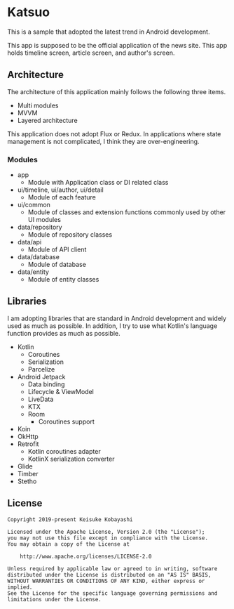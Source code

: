 # Katsuo

This is a sample that adopted the latest trend in Android development.

This app is supposed to be the official application of the news site. This app holds timeline screen, article screen, and author's screen.

## Architecture

The architecture of this application mainly follows the following three items.

- Multi modules
- MVVM
- Layered architecture

This application does not adopt Flux or Redux. In applications where state management is not complicated, I think they are over-engineering.

### Modules

- app
  - Module with Application class or DI related class
- ui/timeline, ui/author, ui/detail
  - Module of each feature
- ui/common
  - Module of classes and extension functions commonly used by other UI modules
- data/repository
  - Module of repository classes
- data/api
  - Module of API client
- data/database
  - Module of database
- data/entity
  - Module of entity classes

## Libraries

I am adopting libraries that are standard in Android development and widely used as much as possible.
In addition, I try to use what Kotlin's language function provides as much as possible.

- Kotlin
  - Coroutines
  - Serialization
  - Parcelize
- Android Jetpack
  - Data binding
  - Lifecycle & ViewModel
  - LiveData
  - KTX
  - Room
    - Coroutines support
- Koin
- OkHttp
- Retrofit
  - Kotlin coroutines adapter
  - KotlinX serialization converter
- Glide
- Timber
- Stetho
  
## License

```
Copyright 2019-present Keisuke Kobayashi

Licensed under the Apache License, Version 2.0 (the "License");
you may not use this file except in compliance with the License.
You may obtain a copy of the License at

    http://www.apache.org/licenses/LICENSE-2.0

Unless required by applicable law or agreed to in writing, software
distributed under the License is distributed on an "AS IS" BASIS,
WITHOUT WARRANTIES OR CONDITIONS OF ANY KIND, either express or implied.
See the License for the specific language governing permissions and
limitations under the License.
```
